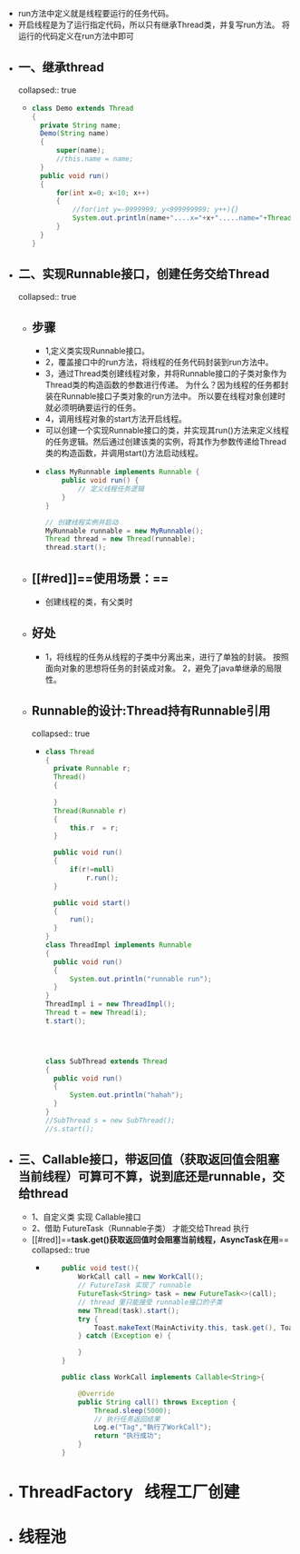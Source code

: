 - run方法中定义就是线程要运行的任务代码。
- 开启线程是为了运行指定代码，所以只有继承Thread类，并复写run方法。
  将运行的代码定义在run方法中即可
- ## 一、继承thread
  collapsed:: true
	- ```java
	  class Demo extends Thread
	  {
	  	private String name;
	  	Demo(String name)
	  	{
	  		super(name);
	  		//this.name = name;
	  	}
	  	public void run()
	  	{
	  		for(int x=0; x<10; x++)
	  		{
	  			//for(int y=-9999999; y<999999999; y++){}
	  			System.out.println(name+"....x="+x+".....name="+Thread.currentThread().getName());
	  		}
	  	}
	  }
	  ```
- ## 二、实现Runnable接口，创建任务交给Thread
  collapsed:: true
	- ## 步骤
		- 1,定义类实现Runnable接口。
		- 2，覆盖接口中的run方法，将线程的任务代码封装到run方法中。
		- 3，通过Thread类创建线程对象，并将Runnable接口的子类对象作为Thread类的构造函数的参数进行传递。
		  	为什么？因为线程的任务都封装在Runnable接口子类对象的run方法中。
		  	所以要在线程对象创建时就必须明确要运行的任务。
		- 4，调用线程对象的start方法开启线程。
		- 可以创建一个实现Runnable接口的类，并实现其run()方法来定义线程的任务逻辑。然后通过创建该类的实例，将其作为参数传递给Thread类的构造函数，并调用start()方法启动线程。
		- ```java
		  class MyRunnable implements Runnable {
		      public void run() {
		          // 定义线程任务逻辑
		      }
		  }
		  
		  // 创建线程实例并启动
		  MyRunnable runnable = new MyRunnable();
		  Thread thread = new Thread(runnable);
		  thread.start();
		  
		  ```
	- ## [[#red]]==**使用场景：**==
		- 创建线程的类，有父类时
	- ## 好处
		- 1，将线程的任务从线程的子类中分离出来，进行了单独的封装。
		  	按照面向对象的思想将任务的封装成对象。
		  2，避免了java单继承的局限性。
	- ## Runnable的设计:Thread持有Runnable引用
	  collapsed:: true
		- ```java
		  class Thread 
		  {
		  	private Runnable r;
		  	Thread()
		  	{
		  	
		  	}
		  	Thread(Runnable r)
		  	{
		  		this.r  = r;
		  	}
		  
		  	public void run()
		  	{
		  		if(r!=null)
		  			r.run();
		  	}
		  
		  	public void start()
		  	{
		  		run();
		  	}
		  }
		  class ThreadImpl implements Runnable
		  {
		  	public void run()
		  	{
		  		System.out.println("runnable run");
		  	}
		  }
		  ThreadImpl i = new ThreadImpl();
		  Thread t = new Thread(i);
		  t.start();
		  
		  
		  
		  
		  class SubThread extends Thread
		  {
		  	public void run()
		  	{
		  		System.out.println("hahah");
		  	}
		  }
		  //SubThread s = new SubThread();
		  //s.start();
		  ```
- ## 三、Callable<T>接口，带返回值（获取返回值会阻塞当前线程）可算可不算，说到底还是runnable，交给thread
	- 1、自定义类 实现 Callable接口
	- 2、借助 FutureTask（Runnable子类） 才能交给Thread 执行
	- [[#red]]==**task.get()获取返回值时会阻塞当前线程，AsyncTask在用**==
	  collapsed:: true
		- ```java
		      public void test(){
		          WorkCall call = new WorkCall();
		          // FutureTask 实现了 runnable
		          FutureTask<String> task = new FutureTask<>(call);
		          // thread 里只能接受 runnable接口的子类
		          new Thread(task).start();
		          try {
		              Toast.makeText(MainActivity.this, task.get(), Toast.LENGTH_LONG).show();
		          } catch (Exception e) {
		  
		          }
		      }
		  
		      public class WorkCall implements Callable<String>{
		  
		          @Override
		          public String call() throws Exception {
		              Thread.sleep(5000);
		              // 执行任务返回结果
		              Log.e("Tag","執行了WorkCall");
		              return "执行成功";
		          }
		      }
		  ```
- # ThreadFactory   线程工厂创建
- # 线程池